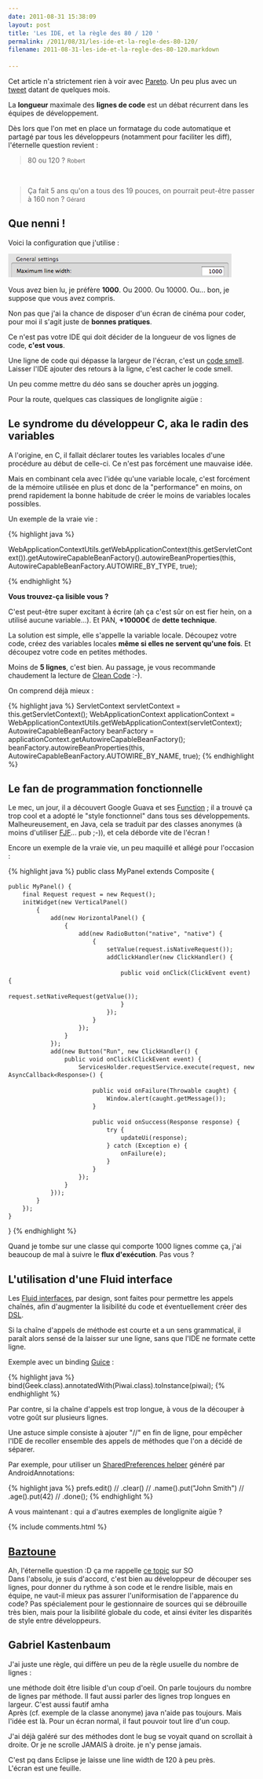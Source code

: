 ```yaml
---
date: 2011-08-31 15:38:09
layout: post
title: 'Les IDE, et la règle des 80 / 120 '
permalink: /2011/08/31/les-ide-et-la-regle-des-80-120/
filename: 2011-08-31-les-ide-et-la-regle-des-80-120.markdown

---
```


Cet article n'a strictement rien à voir avec [Pareto](http://fr.wikipedia.org/wiki/Loi_de_Pareto). Un peu plus avec un [tweet](https://twitter.com/MathildeLemee/status/71688421596344320) datant de quelques mois.

La **longueur** maximale des **lignes de code** est un débat récurrent dans les équipes de développement. 

Dès lors que l'on met en place un formatage du code automatique et partagé par tous les développeurs (notamment pour faciliter les diff), l'éternelle question revient : 

> 80 ou 120 ?
<small>Robert</small>

<br />

>Ça fait 5 ans qu'on a tous des 19 pouces, on pourrait peut-être passer à 160 non ?
<small>Gérard</small>

<!--more-->

## Que nenni !

Voici la configuration que j'utilise :

![](/static/blog_img/line_width.png)


Vous avez bien lu, je préfère **1000**. Ou 2000. Ou 10000. Ou... bon, je suppose que vous avez compris.


Non pas que j'ai la chance de disposer d'un écran de cinéma pour coder, pour moi il s'agit juste de **bonnes pratiques**.


Ce n'est pas votre IDE qui doit décider de la longueur de vos lignes de code, **c'est vous**.


Une ligne de code qui dépasse la largeur de l'écran, c'est un [code smell](http://en.wikipedia.org/wiki/Code_smell). Laisser l'IDE ajouter des retours à la ligne, c'est cacher le code smell.


Un peu comme mettre du déo sans se doucher après un jogging.


Pour la route, quelques cas classiques de longlignite aigüe :



## Le syndrome du développeur C, aka le radin des variables

A l'origine, en C, il fallait déclarer toutes les variables locales d'une procédure au début de celle-ci. Ce n'est pas forcément une mauvaise idée.

Mais en combinant cela avec l'idée qu'une variable locale, c'est forcément de la mémoire utilisée en plus et donc de la "performance" en moins, on prend rapidement la bonne habitude de créer le moins de variables locales possibles.


Un exemple de la vraie vie :

{% highlight java %}

WebApplicationContextUtils.getWebApplicationContext(this.getServletContext()).getAutowireCapableBeanFactory().autowireBeanProperties(this, AutowireCapableBeanFactory.AUTOWIRE_BY_TYPE, true);

{% endhighlight %}


**Vous trouvez-ça lisible vous ?**


C'est peut-être super excitant à écrire (ah ça c'est sûr on est fier hein, on a utilisé aucune variable...). Et PAN, **+10000€** de **dette technique**.


La solution est simple, elle s'appelle la variable locale. Découpez votre code, créez des variables locales **même si elles ne servent qu'une fois**.  Et découpez votre code en petites méthodes. 


Moins de **5 lignes**, c'est bien. Au passage, je vous recommande chaudement la lecture de [Clean Code](http://www.amazon.com/Clean-Code-Handbook-Software-Craftsmanship/dp/0132350882) :-).


On comprend déjà mieux :

{% highlight java %}
ServletContext servletContext = this.getServletContext();
WebApplicationContext applicationContext = WebApplicationContextUtils.getWebApplicationContext(servletContext);
AutowireCapableBeanFactory beanFactory = applicationContext.getAutowireCapableBeanFactory();
beanFactory.autowireBeanProperties(this, AutowireCapableBeanFactory.AUTOWIRE_BY_NAME, true);
{% endhighlight %}



## Le fan de programmation fonctionnelle



Le mec, un jour, il a découvert Google Guava et ses [Function](http://guava-libraries.googlecode.com/svn/trunk/javadoc/com/google/common/base/Function.html) ; il a trouvé ça trop cool et a adopté le "style fonctionnel" dans tous ses développements. Malheureusement, en Java, cela se traduit par des classes anonymes (à moins d'utiliser [FJF](https://github.com/pyricau/FunkyJFunctional)... pub ;-)), et cela déborde vite de l'écran !


Encore un exemple de la vraie vie, un peu maquillé et allégé pour l'occasion :

{% highlight java %}
public class MyPanel extends Composite {

	public MyPanel() {
		final Request request = new Request();
		initWidget(new VerticalPanel() 
			{
				add(new HorizontalPanel() {
					{
						add(new RadioButton("native", "native") {
							{
								setValue(request.isNativeRequest());
								addClickHandler(new ClickHandler() {

									public void onClick(ClickEvent event) {
										request.setNativeRequest(getValue());
									}
								});
							}
						});
					}
				});
				add(new Button("Run", new ClickHandler() {
					public void onClick(ClickEvent event) {
						ServicesHolder.requestService.execute(request, new AsyncCallback<Response>() {

							public void onFailure(Throwable caught) {
								Window.alert(caught.getMessage());
							}

							public void onSuccess(Response response) {
								try {
									updateUi(response);
								} catch (Exception e) {
									onFailure(e);
								}
							}
						});
					}
				}));
			}
		});
	}
}
{% endhighlight %}


Quand je tombe sur une classe qui comporte 1000 lignes comme ça, j'ai beaucoup de mal à suivre le **flux d'exécution**. Pas vous ?



## L'utilisation d'une Fluid interface



Les [Fluid interfaces](http://en.wikipedia.org/wiki/Fluent_interface), par design, sont faites pour permettre les appels chaînés, afin d'augmenter la lisibilité du code et éventuellement créer des [DSL](http://en.wikipedia.org/wiki/Domain-specific_language).


Si la chaîne d'appels de méthode est courte et a un sens grammatical, il paraît alors sensé de la laisser sur une ligne, sans que l'IDE ne formate cette ligne.


Exemple avec un binding [Guice](http://code.google.com/p/google-guice/) :

{% highlight java %}
bind(Geek.class).annotatedWith(Piwai.class).toInstance(piwai);
{% endhighlight %}

Par contre, si la chaîne d'appels est trop longue, à vous de la découper à votre goût sur plusieurs lignes.


Une astuce simple consiste à ajouter "//" en fin de ligne, pour empêcher l'IDE de recoller ensemble des appels de méthodes que l'on a décidé de séparer.


Par exemple, pour utiliser un [SharedPreferences helper](http://code.google.com/p/androidannotations/wiki/SharedPreferencesHelpers) généré par AndroidAnnotations:

{% highlight java %}
prefs.edit() //
  .clear() //
  .name().put("John Smith") //
  .age().put(42) //
  .done();
{% endhighlight %}

A vous maintenant : qui a d'autres exemples de longlignite aigüe ?

{% include comments.html %}

## [Baztoune](http://bastien-colmard.com/)
Ah, l'éternelle question :D ça me rappelle [ce topic](http://stackoverflow.com/questions/110928/is-there-a-valid-reason-for-enforcing-a-maximum-width-of-80-characters-in-a-code) sur SO  
Dans l'absolu, je suis d'accord, c'est bien au développeur de découper ses lignes, pour donner du rythme à son code et le rendre lisible, mais en équipe, ne vaut-il mieux pas assurer l'uniformisation de l'apparence du code? Pas spécialement pour le gestionnaire de sources qui se débrouille très bien, mais pour la lisibilité globale du code, et ainsi éviter les disparités de style entre développeurs.

## Gabriel Kastenbaum
J'ai juste une règle, qui diffère un peu de la règle usuelle du nombre de lignes :

une méthode doit être lisible d'un coup d'oeil.
On parle toujours du nombre de lignes par méthode. Il faut aussi parler des lignes trop longues en largeur. C'est aussi fautif amha  
Après (cf. exemple de la classe anonyme) java n'aide pas toujours. 
Mais l'idée est là. Pour un écran normal, il faut pouvoir tout lire d'un coup.

J'ai déjà galéré sur des méthodes dont le bug se voyait quand on scrollait à droite. Or je ne scrolle JAMAIS à droite. je n'y pense jamais.

C'est pq dans Eclipse je laisse une line width de 120 à peu près.  
L'écran est une feuille.